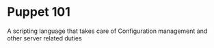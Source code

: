 # Puppet 101

A scripting language that takes care of Configuration management and other server related duties
